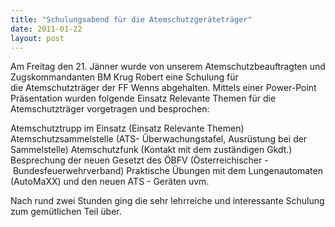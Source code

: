 ```yaml
---
title: "Schulungsabend für die Atemschutzgeräteträger"
date: 2011-01-22
layout: post
---
```


Am Freitag den 21. Jänner wurde von unserem Atemschutzbeauftragten und Zugskommandanten BM Krug Robert eine Schulung für die Atemschutzträger der FF Wenns abgehalten. Mittels einer Power-Point Präsentation wurden folgende Einsatz Relevante Themen für die Atemschutzträger vorgetragen und besprochen:

Atemschutztrupp im Einsatz (Einsatz Relevante Themen)
Atemschutzsammelstelle (ATS- Überwachungstafel, Ausrüstung bei der Sammelstelle)
Atemschutzfunk (Kontakt mit dem zuständigen Gkdt.)
Besprechung der neuen Gesetzt des ÖBFV (Österreichischer - Bundesfeuerwehrverband)
Praktische Übungen mit dem Lungenautomaten (AutoMaXX) und den neuen ATS - Geräten
uvm.

Nach rund zwei Stunden ging die sehr lehrreiche und interessante Schulung zum gemütlichen Teil über.